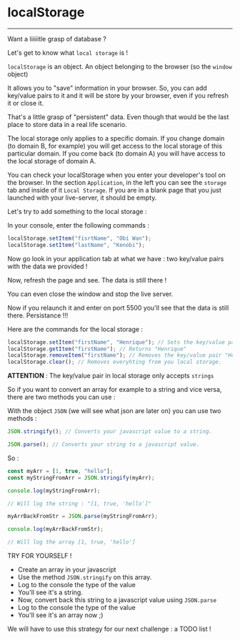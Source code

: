 # localStorage

---

Want a liiiiitle grasp of database ?

Let's get to know what `local storage` is !

`localStorage` is an object. An object belonging to the browser (so the `window` object)

It allows you to "save" information in your browser. So, you can add key/value pairs to it and it will be store by your browser, even if you refresh it or close it.

That's a little grasp of "persistent" data. Even though that would be the last place to store data in a real life scenario.

The local storage only applies to a specific domain. If you change domain (to domain B, for example) you will get access to the local storage of this particular domain. If you come back (to domain A) you will have access to the local storage of domain A.

You can check your localStorage when you enter your developer's tool on the browser. In the section `Application`, in the left you can see the `storage` tab and inside of it `Local Storage`. If you are in a blank page that you just launched with your live-server, it should be empty.

Let's try to add something to the local storage :

In your console, enter the following commands :

```js
localStorage.setItem("fisrtName", "Obi Wan");
localStorage.setItem("lastName", "Kenobi");
```

Now go look in your application tab at what we have : two key/value pairs with the data we provided !

Now, refresh the page and see. The data is still there !

You can even close the window and stop the live server.

Now if you relaunch it and enter on port 5500 you'll see that the data is still there. Persistance !!!

Here are the commands for the local storage :

```js
localStorage.setItem("firstName", "Henrique"); // Sets the key/value pair in the local storage
localStorage.getItem("firstName"); // Returns "Henrique"
localStorage.removeItem("firstName"); // Removes the key/value pair "Henrique" from your local storage. WHY WOULD YOU DO THAT !!!???
localStorage.clear(); // Removes everyhting from you local storage.
```

**ATTENTION** : The key/value pair in local storage only accepts `strings`

So if you want to convert an array for example to a string and vice versa, there are two methods you can use :

With the object `JSON` (we will see what json are later on) you can use two methods :

```js
JSON.stringify(); // Converts your javascript value to a string.

JSON.parse(); // Converts your string to a javascript value.
```

So :

```js
const myArr = [1, true, "hello"];
const myStringFromArr = JSON.stringify(myArr);

console.log(myStringFromArr);

// Will log the string : "[1, true, 'hello']"

myArrBackFromStr = JSON.parse(myStringFromArr);

console.log(myArrBackFromStr);

// Will log the array [1, true, 'hello']
```

TRY FOR YOURSELF !

- Create an array in your javascript
- Use the method `JSON.stringify` on this array.
- Log to the console the type of the value
- You'll see it's a string.
- Now, convert back this string to a javascript value using `JSON.parse`
- Log to the console the type of the value
- You'll see it's an array now ;)

We will have to use this strategy for our next challenge : a TODO list !
